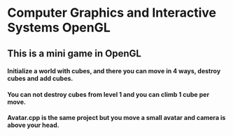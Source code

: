 # Computer Graphics and Interactive Systems OpenGL
## This is a mini game in OpenGL
#### Initialize a world with cubes, and there you can move in 4 ways, destroy cubes and add cubes.
#### You can not destroy cubes from level 1 and you can climb 1 cube per move.
#### Avatar.cpp is the same project but you move a small avatar and camera is above your head.
